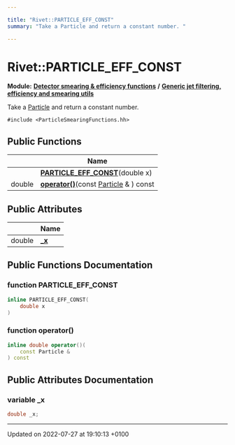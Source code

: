 ```yaml
---

title: "Rivet::PARTICLE_EFF_CONST"
summary: "Take a Particle and return a constant number. "

---
```


# Rivet::PARTICLE_EFF_CONST

**Module:** **[Detector smearing & efficiency functions](http://example.org/modules/group__smearing/)** **/** **[Generic jet filtering, efficiency and smearing utils](http://example.org/modules/group__smearing__particle/)**



Take a <a href="http://example.org/classes/classrivet_1_1particle/">Particle</a> and return a constant number. 


`#include <ParticleSmearingFunctions.hh>`

## Public Functions

|                | Name           |
| -------------- | -------------- |
| | **[PARTICLE_EFF_CONST](http://example.org/classes/structrivet_1_1particle__eff__const/#function-particle-eff-const)**(double x) |
| double | **[operator()](http://example.org/classes/structrivet_1_1particle__eff__const/#function-operator())**(const <a href="http://example.org/classes/classrivet_1_1particle/">Particle</a> & ) const |

## Public Attributes

|                | Name           |
| -------------- | -------------- |
| double | **[_x](http://example.org/classes/structrivet_1_1particle__eff__const/#variable--x)**  |

## Public Functions Documentation

### function PARTICLE_EFF_CONST

```cpp
inline PARTICLE_EFF_CONST(
    double x
)
```


### function operator()

```cpp
inline double operator()(
    const Particle & 
) const
```


## Public Attributes Documentation

### variable _x

```cpp
double _x;
```


-------------------------------

Updated on 2022-07-27 at 19:10:13 +0100